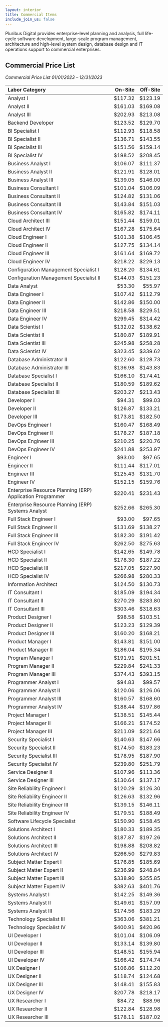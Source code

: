 ```yaml
---
layout: interior
title: Commercial Items
include_join_us: false
---
```


Pluribus Digital provides enterprise-level planning and analysis, full life-cycle software development, large-scale program management, architecture and high-level system design, database design and IT operations support to commercial enterprises. 

## Commercial Price List

_Commercial Price List 01/01/2023 – 12/31/2023_

| Labor Category                                  |  On-Site | Off-Site |
| :---------------------------------------------- | -------: | -------: |
| Analyst I | \$117.32 | \$123.19 |
| Analyst II | \$161.03 | \$169.08 |
| Analyst III | \$202.93 | \$213.08 |
| Backend Developer | \$123.52 | \$129.70 |
| BI Specialist I | \$112.93 | \$118.58 |
| BI Specialist II | \$136.71 | \$143.55 |
| BI Specialist III | \$151.56 | \$159.14 |
| BI Specialist IV | \$198.52 | \$208.45 |
| Business Analyst I | \$106.07 | \$111.37 |
| Business Analyst II | \$121.91 | \$128.01 |
| Business Analyst III | \$139.05 | \$146.00 |
| Business Consultant I | \$101.04 | \$106.09 |
| Business Consultant II | \$124.82 | \$131.06 |
| Business Consultant III | \$143.84 | \$151.03 |
| Business Consultant IV | \$165.82 | \$174.11 |
| Cloud Architect III | \$151.44 | \$159.01 |
| Cloud Architect IV | \$167.28 | \$175.64 |
| Cloud Engineer I | \$101.38 | \$106.45 |
| Cloud Engineer II | \$127.75 | \$134.14 |
| Cloud Engineer III | \$161.64 | \$169.72 |
| Cloud Engineer IV | \$218.22 | \$229.13 |
| Configuration Management Specialist I | \$128.20 | \$134.61 |
| Configuration Management Specialist II | \$144.03 | \$151.23 |
| Data Analyst | \$53.30 | \$55.97 |
| Data Engineer I | \$107.42 | \$112.79 |
| Data Engineer II | \$142.86 | \$150.00 |
| Data Engineer III | \$218.58 | \$229.51 |
| Data Engineer IV | \$299.45 | \$314.42 |
| Data Scientist I | \$132.02 | \$138.62 |
| Data Scientist II | \$180.87 | \$189.91 |
| Data Scientist III | \$245.98 | \$258.28 |
| Data Scientist IV | \$323.45 | \$339.62 |
| Database Administrator II | \$122.60 | \$128.73 |
| Database Administrator III | \$136.98 | \$143.83 |
| Database Specialist I | \$166.10 | \$174.41 |
| Database Specialist II | \$180.59 | \$189.62 |
| Database Specialist III | \$203.27 | \$213.43 |
| Developer I | \$94.31 | \$99.03 |
| Developer II | \$126.87 | \$133.21 |
| Developer III | \$173.81 | \$182.50 |
| DevOps Engineer I | \$160.47 | \$168.49 |
| DevOps Engineer II | \$178.27 | \$187.18 |
| DevOps Engineer III | \$210.25 | \$220.76 |
| DevOps Engineer IV | \$241.88 | \$253.97 |
| Engineer I | \$93.00 | \$97.65 |
| Engineer II | \$111.44 | \$117.01 |
| Engineer III | \$125.43 | \$131.70 |
| Engineer IV | \$152.15 | \$159.76 |
| Enterprise Resource Planning (ERP) Application Programmer	| \$220.41 	| \$231.43 |
| Enterprise Resource Planning (ERP) Systems Analyst	| \$252.66 |	 \$265.30 |
| Full Stack Engineer I | \$93.00 | \$97.65 |
| Full Stack Engineer II | \$131.69 | \$138.27 |
| Full Stack Engineer III | \$182.30 | \$191.42 |
| Full Stack Engineer IV | \$262.50 | \$275.63 |
| HCD Specialist I | \$142.65 | \$149.78 |
| HCD Specialist II | \$178.30 | \$187.22 |
| HCD Specialist III | \$217.05 | \$227.90 |
| HCD Specialist IV | \$266.98 | \$280.33 |
| Information Architect | \$124.50 | \$130.73 |
| IT Consultant I | \$185.09 | \$194.34 |
| IT Consultant II | \$270.29 | \$283.80 |
| IT Consultant III | \$303.46 | \$318.63 |
| Product Designer I | \$98.58 | \$103.51 |
| Product Designer II | \$123.23 | \$129.39 |
| Product Designer III | \$160.20 | \$168.21 |
| Product Manager I | \$143.81 | \$151.00 |
| Product Manager II | \$186.04 | \$195.34 |
| Program Manager I | \$191.91 | \$201.51 |
| Program Manager II | \$229.84 | \$241.33 |
| Program Manager III | \$374.43 | \$393.15 |
| Programmer Analyst I | \$94.83 | \$99.57 |
| Programmer Analyst II | \$120.06 | \$126.06 |
| Programmer Analyst III | \$160.57 | \$168.60 |
| Programmer Analyst IV | \$188.44 | \$197.86 |
| Project Manager I | \$138.51 | \$145.44 |
| Project Manager II | \$166.21 | \$174.52 |
| Project Manager III | \$211.09 | \$221.64 |
| Security Specialist I | \$140.63 | \$147.66 |
| Security Specialist II | \$174.50 | \$183.23 |
| Security Specialist III | \$178.95 | \$187.90 |
| Security Specialist IV | \$239.80 | \$251.79 |
| Service Designer II | \$107.96 | \$113.36 |
| Service Designer III | \$130.64 | \$137.17 |
| Site Reliability Engineer I | \$120.29 | \$126.30 |
| Site Reliability Engineer II | \$126.63 | \$132.96 |
| Site Reliability Engineer III | \$139.15 | \$146.11 |
| Site Reliability Engineer IV | \$179.51 | \$188.49 |
| Software Lifecycle Specialist | \$150.90 | \$158.45 |
| Solutions Architect I | \$180.33 | \$189.35 |
| Solutions Architect II | \$187.87 | \$197.26 |
| Solutions Architect III | \$198.88 | \$208.82 |
| Solutions Architect IV | \$266.50 | \$279.83 |
| Subject Matter Expert I | \$176.85 | \$185.69 |
| Subject Matter Expert II | \$236.99 | \$248.84 |
| Subject Matter Expert III | \$338.90 | \$355.85 |
| Subject Matter Expert IV | \$382.63 | \$401.76 |
| Systems Analyst I | \$142.25 | \$149.36 |
| Systems Analyst II | \$149.61 | \$157.09 |
| Systems Analyst III | \$174.56 | \$183.29 |
| Technology Specialist III | \$363.06 | \$381.21 |
| Technology Specialist IV | \$400.91 | \$420.96 |
| UI Developer I | \$101.04 | \$106.09 |
| UI Developer II | \$133.14 | \$139.80 |
| UI Developer III | \$148.51 | \$155.94 |
| UI Developer IV | \$166.42 | \$174.74 |
| UX Designer I | \$106.86 | \$112.20 |
| UX Designer II | \$118.74 | \$124.68 |
| UX Designer III | \$148.41 | \$155.83 |
| UX Designer IV | \$207.78 | \$218.17 |
| UX Researcher I | \$84.72 | \$88.96 |
| UX Researcher II | \$122.84 | \$128.98 |
| UX Researcher III | \$178.11 | \$187.02 |

